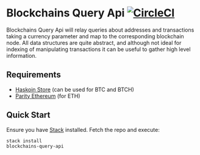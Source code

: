 # Blockchains Query Api [![CircleCI](https://circleci.com/gh/Coinberry/blockchains-query-api.svg?style=svg)](https://circleci.com/gh/Coinberry/blockchains-query-api)

Blockchains Query Api will relay queries about addresses and transactions taking a currency parameter and map to the corresponding blockchain node.
All data structures are quite abstract, and although not ideal for indexing of manipulating transactions it can be useful to gather high level information.

## Requirements

* [Haskoin Store](https://github.com/haskoin/haskoin-store) (can be used for BTC and BTCH)
* [Parity Ethereum](https://github.com/paritytech/parity-ethereum) (for ETH)

## Quick Start

Ensure you have [Stack](https://docs.haskellstack.org/en/stable/install_and_upgrade/) installed.
Fetch the repo and execute:

```bash
stack install
blockchains-query-api
```